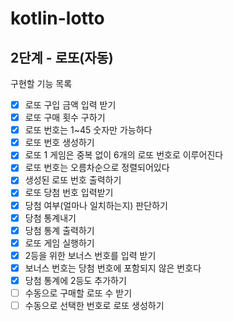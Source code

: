 # kotlin-lotto

## 2단계 - 로또(자동)
구현할 기능 목록
 - [x] 로또 구입 금액 입력 받기
 - [x] 로또 구매 횟수 구하기
 - [x] 로또 번호는 1~45 숫자만 가능하다
 - [x] 로또 번호 생성하기
 - [x] 로또 1 게임은 중복 없이 6개의 로또 번호로 이루어진다
 - [x] 로또 번호는 오름차순으로 정렬되어있다
 - [x] 생성된 로또 번호 출력하기
 - [x] 로또 당첨 번호 입력받기
 - [x] 당첨 여부(얼마나 일치하는지) 판단하기
 - [x] 당첨 통계내기
 - [x] 당첨 통계 출력하기
 - [x] 로또 게임 실행하기
 - [x] 2등을 위한 보너스 번호를 입력 받기
 - [x] 보너스 번호는 당첨 번호에 포함되지 않은 번호다
 - [x] 당첨 통계에 2등도 추가하기
 - [ ] 수동으로 구매할 로또 수 받기
 - [ ] 수동으로 선택한 번호로 로또 생성하기